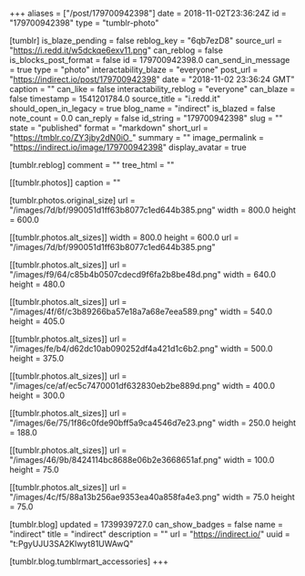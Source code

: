 +++
aliases = ["/post/179700942398"]
date = 2018-11-02T23:36:24Z
id = "179700942398"
type = "tumblr-photo"

[tumblr]
is_blaze_pending = false
reblog_key = "6qb7ezD8"
source_url = "https://i.redd.it/w5dckqe6exv11.png"
can_reblog = false
is_blocks_post_format = false
id = 179700942398.0
can_send_in_message = true
type = "photo"
interactability_blaze = "everyone"
post_url = "https://indirect.io/post/179700942398"
date = "2018-11-02 23:36:24 GMT"
caption = ""
can_like = false
interactability_reblog = "everyone"
can_blaze = false
timestamp = 1541201784.0
source_title = "i.redd.it"
should_open_in_legacy = true
blog_name = "indirect"
is_blazed = false
note_count = 0.0
can_reply = false
id_string = "179700942398"
slug = ""
state = "published"
format = "markdown"
short_url = "https://tmblr.co/ZY3jby2dN0iO_"
summary = ""
image_permalink = "https://indirect.io/image/179700942398"
display_avatar = true

[tumblr.reblog]
comment = ""
tree_html = ""

[[tumblr.photos]]
caption = ""

[tumblr.photos.original_size]
url = "/images/7d/bf/990051d1ff63b8077c1ed644b385.png"
width = 800.0
height = 600.0

[[tumblr.photos.alt_sizes]]
width = 800.0
height = 600.0
url = "/images/7d/bf/990051d1ff63b8077c1ed644b385.png"

[[tumblr.photos.alt_sizes]]
url = "/images/f9/64/c85b4b0507cdecd9f6fa2b8be48d.png"
width = 640.0
height = 480.0

[[tumblr.photos.alt_sizes]]
url = "/images/4f/6f/c3b89266ba57e18a7a68e7eea589.png"
width = 540.0
height = 405.0

[[tumblr.photos.alt_sizes]]
url = "/images/fe/b4/d62dc10ab090252df4a421d1c6b2.png"
width = 500.0
height = 375.0

[[tumblr.photos.alt_sizes]]
url = "/images/ce/af/ec5c7470001df632830eb2be889d.png"
width = 400.0
height = 300.0

[[tumblr.photos.alt_sizes]]
url = "/images/6e/75/1f86c0fde90bff5a9ca4546d7e23.png"
width = 250.0
height = 188.0

[[tumblr.photos.alt_sizes]]
url = "/images/46/9b/8424114bc8688e06b2e3668651af.png"
width = 100.0
height = 75.0

[[tumblr.photos.alt_sizes]]
url = "/images/4c/f5/88a13b256ae9353ea40a858fa4e3.png"
width = 75.0
height = 75.0

[tumblr.blog]
updated = 1739939727.0
can_show_badges = false
name = "indirect"
title = "indirect"
description = ""
url = "https://indirect.io/"
uuid = "t:PgyUJU3SA2Klwyt81UWAwQ"

[tumblr.blog.tumblrmart_accessories]
+++
